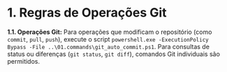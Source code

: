 # 1. Regras de Operações Git

**1.1. Operações Git:** Para operações que modificam o repositório (como `commit`, `pull`, `push`), execute o script `powershell.exe -ExecutionPolicy Bypass -File ..\01.commands\git_auto_commit.ps1`. Para consultas de status ou diferenças (`git status`, `git diff`), comandos Git individuais são permitidos.